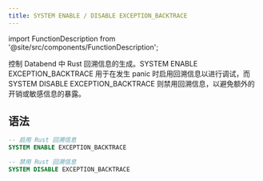 ```yaml
---
title: SYSTEM ENABLE / DISABLE EXCEPTION_BACKTRACE
---
```


import FunctionDescription from '@site/src/components/FunctionDescription';

<FunctionDescription description="引入或更新于：v1.2.530"/>

控制 Databend 中 Rust 回溯信息的生成。SYSTEM ENABLE EXCEPTION_BACKTRACE 用于在发生 panic 时启用回溯信息以进行调试，而 SYSTEM DISABLE EXCEPTION_BACKTRACE 则禁用回溯信息，以避免额外的开销或敏感信息的暴露。

## 语法

```sql
-- 启用 Rust 回溯信息
SYSTEM ENABLE EXCEPTION_BACKTRACE

-- 禁用 Rust 回溯信息
SYSTEM DISABLE EXCEPTION_BACKTRACE
```